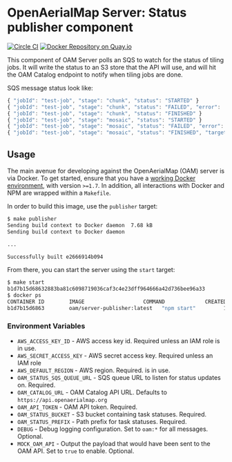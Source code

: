 # OpenAerialMap Server: Status publisher component

[![Circle CI](https://circleci.com/gh/hotosm/oam-server-status-publisher/tree/master.svg?style=svg)](https://circleci.com/gh/hotosm/oam-server-status-publisher/tree/master)
[![Docker Repository on Quay.io](https://quay.io/repository/hotosm/oam-server-status-publisher/status "Docker Repository on Quay.io")](https://quay.io/repository/hotosm/oam-server-status-publisher)

This component of OAM Server polls an SQS to watch for the status of tiling jobs. It will write the status to an S3 store that the API will use, and will hit the OAM Catalog endpoint
to notify when tiling jobs are done.

SQS message status look like:

```javascript
{ "jobId": "test-job", "stage": "chunk", "status": "STARTED" }
{ "jobId": "test-job", "stage": "chunk", "status": "FAILED", "error":  "so many errors" }
{ "jobId": "test-job", "stage": "chunk", "status": "FINISHED" }
{ "jobId": "test-job", "stage": "mosaic", "status": "STARTED" }
{ "jobId": "test-job", "stage": "mosaic", "status": "FAILED", "error": "scala errors oh my" }
{ "jobId": "test-job", "stage": "mosaic", "status": "FINISHED", "target": "s3://oam-tiles/test-job", "images": ["http://bucketname.s3.amazonaws.com/image1.tif", "http://bucketname.s3.amazonaws.com/image2.tif"] }
```

## Usage

The main avenue for developing against the OpenAerialMap (OAM) server is via Docker. To get started, ensure that you have a [working Docker environment](https://docs.docker.com/machine/), with version `>=1.7`. In addition, all interactions with Docker and NPM are wrapped within a `Makefile`.

In order to build this image, use the `publisher` target:

```bash
$ make publisher
Sending build context to Docker daemon  7.68 kB
Sending build context to Docker daemon

...

Successfully built e2666914b094
```

From there, you can start the server using the `start` target:

```bash
$ make start
b1d7b15d68632883ba81c6098719036caf3c4e23dff964666a42d736bee96a33
$ docker ps
CONTAINER ID        IMAGE                   COMMAND             CREATED             STATUS              PORTS                    NAMES
b1d7b15d6863        oam/server-publisher:latest   "npm start"         19 seconds ago      Up 16 seconds       0.0.0.0:8000->8000/tcp   oam-server-api
```

### Environment Variables

* `AWS_ACCESS_KEY_ID` - AWS access key id. Required unless an IAM role is in
  use.
* `AWS_SECRET_ACCESS_KEY` - AWS secret access key. Required unless an IAM role
* `AWS_DEFAULT_REGION` - AWS region. Required.
  is in use.
* `OAM_STATUS_SQS_QUEUE_URL` - SQS queue URL to listen for status updates on. Required.
* `OAM_CATALOG_URL` - OAM Catalog API URL. Defaults to
  `https://api.openaerialmap.org`
* `OAM_API_TOKEN` - OAM API token. Required.
* `OAM_STATUS_BUCKET` - S3 bucket containing task statuses. Required.
* `OAM_STATUS_PREFIX` - Path prefix for task statuses. Required.
* `DEBUG` - Debug logging configuration. Set to `oam:*` for all messages.
  Optional.
* `MOCK_OAM_API` - Output the payload that would have been sent to the OAM API.
  Set to `true` to enable. Optional.
